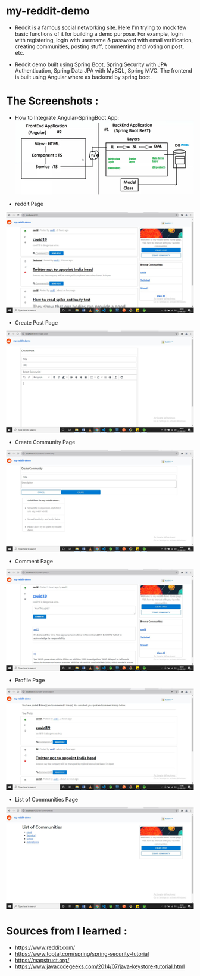 # my-reddit-demo

- Reddit is a famous social networking site. Here I'm trying to mock few basic functions of it for building a demo purpose. For example,
  login with registering, login with username & password with email verification, creating communities, posting stuff, commenting and voting on post, etc.

- Reddit demo built using Spring Boot, Spring Security with JPA Authentication, Spring Data JPA with MySQL, Spring MVC. The frontend is built 
using Angular where as backend by spring boot.

# The Screenshots :

- How to Integrate Angular-SpringBoot App:
![Integration of Angular & SpringBoot](https://github.com/AadityaUoHyd/my-reddit-demo/blob/master/IMG_20210827_023039.jpg)

- reddit Page

![Reddit Page](https://github.com/AadityaUoHyd/my-reddit-demo/blob/master/spring-reddit-backEndDemo/src/main/resources/images/3.RedditScreenShot.JPG)

- Create Post Page

![Create Post Page](https://github.com/AadityaUoHyd/my-reddit-demo/blob/master/spring-reddit-backEndDemo/src/main/resources/images/1.create-post.JPG)

- Create Community Page

![Create Community Page](https://github.com/AadityaUoHyd/my-reddit-demo/blob/master/spring-reddit-backEndDemo/src/main/resources/images/2.create-community.JPG)

- Comment Page

![Comment Page](https://github.com/AadityaUoHyd/my-reddit-demo/blob/master/spring-reddit-backEndDemo/src/main/resources/images/4.CommentSection.JPG)

- Profile Page

![Profile Page](https://github.com/AadityaUoHyd/my-reddit-demo/blob/master/spring-reddit-backEndDemo/src/main/resources/images/5.ProfileScreenShot.JPG)

- List of Communities Page

![Communities Page](https://github.com/AadityaUoHyd/my-reddit-demo/blob/master/spring-reddit-backEndDemo/src/main/resources/images/6.ListOfCommunities.JPG)

# Sources from I learned :

- https://www.reddit.com/
- https://www.toptal.com/spring/spring-security-tutorial
- https://mapstruct.org/
- https://www.javacodegeeks.com/2014/07/java-keystore-tutorial.html 
